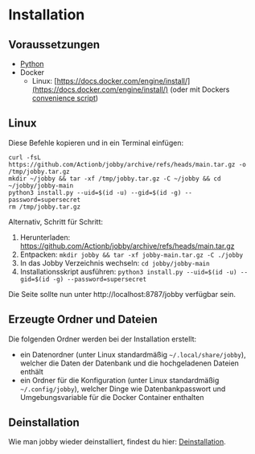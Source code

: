 # Installation

## Voraussetzungen

- [Python](https://www.python.org/)
- Docker
    - Linux: [https://docs.docker.com/engine/install/](https://docs.docker.com/engine/install/) (oder mit Dockers [convenience script](https://get.docker.com/))

## Linux

Diese Befehle kopieren und in ein Terminal einfügen:

```shell
curl -fsL https://github.com/Actionb/jobby/archive/refs/heads/main.tar.gz -o /tmp/jobby.tar.gz
mkdir ~/jobby && tar -xf /tmp/jobby.tar.gz -C ~/jobby && cd ~/jobby/jobby-main
python3 install.py --uid=$(id -u) --gid=$(id -g) --password=supersecret
rm /tmp/jobby.tar.gz
```

Alternativ, Schritt für Schritt:

1. Herunterladen: https://github.com/Actionb/jobby/archive/refs/heads/main.tar.gz
2. Entpacken: `mkdir jobby && tar -xf jobby-main.tar.gz -C ./jobby`
3. In das Jobby Verzeichnis wechseln: `cd jobby/jobby-main`
4. Installationsskript ausführen: `python3 install.py --uid=$(id -u) --gid=$(id -g) --password=supersecret`

Die Seite sollte nun unter http://localhost:8787/jobby verfügbar sein.

## Erzeugte Ordner und Dateien

Die folgenden Ordner werden bei der Installation erstellt:

* ein Datenordner (unter Linux standardmäßig `~/.local/share/jobby`), welcher die Daten der Datenbank und die
  hochgeladenen Dateien enthält
* ein Ordner für die Konfiguration (unter Linux standardmäßig `~/.config/jobby`), welcher Dinge wie Datenbankpasswort
  und Umgebungsvariable für die Docker Container enthalten

## Deinstallation

Wie man jobby wieder deinstalliert, findest du hier: [Deinstallation](deinstall.md).
